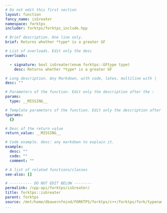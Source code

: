 ```yaml
---
# Do not edit this first section
layout: function
fancy_name: isGreater
namespace: forktps
includer: forktps/forktps_include.hpp

# Brief description. One line only.
brief: Returns whether *type* is a greater GF

# List of overloads. Edit only the desc
overloads:

  - signature: bool isGreater(enum forktps::GFtype type)
    desc: Returns whether *type* is a greater GF

# Long description. Any Markdown, with code, latex, multiline with |
desc: ""

# Parameters of the function. Edit only the description after the :
params:
  type: __MISSING__

# Template parameters of the function. Edit only the description after the :
tparams:
  {}

# Desc of the return value
return_value: __MISSING__

# Code example. desc: any markdown to explain it.
example:
  desc: ""
  code: ""
  comment: ""

# A list of related functions/classes
see-also: []

# ---------- DO NOT EDIT BELOW --------
permalink: /cpp-api/forktps/isGreater/
title: forktps::isGreater
parent: forktps
source: /mnt/home/dbauernfeind/FORKTPS/forktps/c++/forktps/fork/typenames.hpp
...
```



